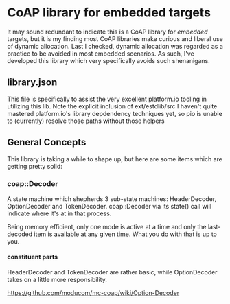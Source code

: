 # CoAP library for embedded targets

It may sound redundant to indicate this is a CoAP library for *embedded* targets, but 
it is my finding most CoAP libraries make curious and liberal use of dynamic allocation.
Last I checked, dynamic allocation was regarded as a practice to be avoided in most
embedded scenarios.  As such, I've developed this library which very specifically avoids
such shenanigans.

## library.json

This file is specifically to assist the very excellent platform.io tooling in utilizing
this lib.  Note the explicit inclusion of ext/estdlib/src 
I haven't quite mastered platform.io's library depdendency techniques yet, so pio is
unable to (currently) resolve those paths without those helpers

## General Concepts

This library is taking a while to shape up, but here are some items which are getting pretty solid:

### coap::Decoder

A state machine which shepherds 3 sub-state machines: HeaderDecoder, OptionDecoder and TokenDecoder.  coap::Decoder via its state() call will indicate where it's at in that process.

Being memory efficient, only one mode is active at a time and only the last-decoded item is available at any given time.  What you do with that is up to you.  

#### constituent parts

HeaderDecoder and TokenDecoder are rather basic, while OptionDecoder takes on a little more responsibility.

https://github.com/moducom/mc-coap/wiki/Option-Decoder